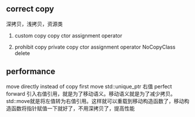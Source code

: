 ## correct copy
深拷贝，浅拷贝，资源类
1. custom copy
copy ctor
assignment operator

2. prohibit copy
private copy ctor assignment operator
NoCopyClass
delete



## performance
move directly instead of copy first
move
std::unique_ptr
右值
perfect forward
引入右值引用，就是为了移动语义。移动语义就是为了减少拷贝。std::move就是将左值转为右值引用。这样就可以重载到移动构造函数了，移动构造函数将指针赋值一下就好了，不用深拷贝了，提高性能